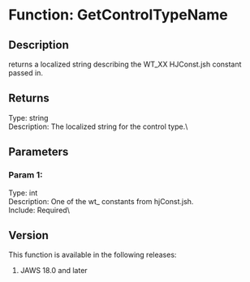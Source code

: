 # Function: GetControlTypeName

## Description

returns a localized string describing the WT_XX HJConst.jsh constant
passed in.

## Returns

Type: string\
Description: The localized string for the control type.\

## Parameters

### Param 1:

Type: int\
Description: One of the wt\_ constants from hjConst.jsh.\
Include: Required\

## Version

This function is available in the following releases:

1.  JAWS 18.0 and later
